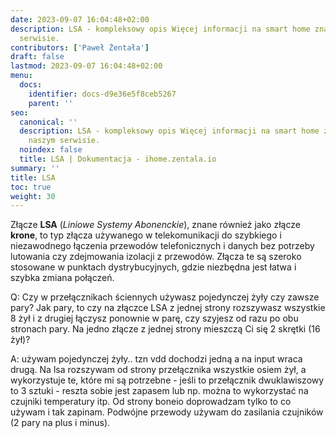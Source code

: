 ```yaml
---
date: 2023-09-07 16:04:48+02:00
description: LSA - kompleksowy opis Więcej informacji na smart home znajdziesz w naszym
  serwisie.
contributors: ['Paweł Żentała']
draft: false
lastmod: 2023-09-07 16:04:48+02:00
menu:
  docs:
    identifier: docs-d9e36e5f8ceb5267
    parent: ''
seo:
  canonical: ''
  description: LSA - kompleksowy opis Więcej informacji na smart home znajdziesz w
    naszym serwisie.
  noindex: false
  title: LSA | Dokumentacja - ihome.zentala.io
summary: ''
title: LSA
toc: true
weight: 30
---
```



Złącze **LSA** (*Liniowe Systemy Abonenckie*), znane również jako złącze **krone**, to typ złącza używanego w telekomunikacji do szybkiego i niezawodnego łączenia przewodów telefonicznych i danych bez potrzeby lutowania czy zdejmowania izolacji z przewodów. Złącza te są szeroko stosowane w punktach dystrybucyjnych, gdzie niezbędna jest łatwa i szybka zmiana połączeń.


Q: Czy w przełącznikach ściennych używasz pojedynczej żyły czy zawsze pary? Jak pary, to czy na złączce LSA z jednej strony rozszywasz wszystkie 8 żył i z drugiej łączysz ponownie w parę, czy szyjesz od razu po obu stronach pary. Na jedno złącze z jednej strony mieszczą Ci się 2 skrętki (16 żył)?

A: używam pojedynczej żyły.. tzn vdd dochodzi jedną a na input wraca drugą. Na lsa rozszywam od strony przełącznika wszystkie osiem żył, a wykorzystuje te, które mi są potrzebne - jeśli to przełącznik dwuklawiszowy to 3 sztuki - reszta sobie jest zapasem lub np. można to wykorzystać na czujniki temperatury itp. Od strony boneio doprowadzam tylko to co używam i tak zapinam. Podwójne przewody używam do zasilania czujników (2 pary na plus i minus).

